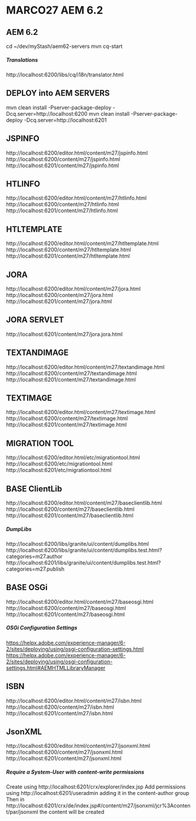 # MARCO27 AEM 6.2

## AEM 6.2
cd ~/dev/myStash/aem62-servers
mvn cq-start

##### Translations
http://localhost:6200/libs/cq/i18n/translator.html

## DEPLOY into AEM SERVERS
mvn clean install -Pserver-package-deploy -Dcq.server=http://localhost:6200
mvn clean install -Pserver-package-deploy -Dcq.server=http://localhost:6201

## JSPINFO
http://localhost:6200/editor.html/content/m27/jspinfo.html
http://localhost:6200/content/m27/jspinfo.html
http://localhost:6201/content/m27/jspinfo.html

## HTLINFO
http://localhost:6200/editor.html/content/m27/htlinfo.html
http://localhost:6200/content/m27/htlinfo.html
http://localhost:6201/content/m27/htlinfo.html

## HTLTEMPLATE
http://localhost:6200/editor.html/content/m27/htltemplate.html
http://localhost:6200/content/m27/htltemplate.html
http://localhost:6201/content/m27/htltemplate.html

## JORA
http://localhost:6200/editor.html/content/m27/jora.html
http://localhost:6200/content/m27/jora.html
http://localhost:6201/content/m27/jora.html
## JORA SERVLET
http://localhost:6201/content/m27/jora.jora.html

## TEXTANDIMAGE
http://localhost:6200/editor.html/content/m27/textandimage.html
http://localhost:6200/content/m27/textandimage.html
http://localhost:6201/content/m27/textandimage.html

## TEXTIMAGE
http://localhost:6200/editor.html/content/m27/textimage.html
http://localhost:6200/content/m27/textimage.html
http://localhost:6201/content/m27/textimage.html

## MIGRATION TOOL
http://localhost:6200/editor.html/etc/migrationtool.html
http://localhost:6200/etc/migrationtool.html
http://localhost:6201/etc/migrationtool.html

## BASE ClientLib
http://localhost:6200/editor.html/content/m27/baseclientlib.html
http://localhost:6200/content/m27/baseclientlib.html
http://localhost:6201/content/m27/baseclientlib.html
##### DumpLibs
http://localhost:6200/libs/granite/ui/content/dumplibs.html
http://localhost:6200/libs/granite/ui/content/dumplibs.test.html?categories=m27.author
http://localhost:6201/libs/granite/ui/content/dumplibs.test.html?categories=m27.publish

## BASE OSGi
http://localhost:6200/editor.html/content/m27/baseosgi.html
http://localhost:6200/content/m27/baseosgi.html
http://localhost:6201/content/m27/baseosgi.html
##### OSGi Configuration Settings
https://helpx.adobe.com/experience-manager/6-2/sites/deploying/using/osgi-configuration-settings.html
https://helpx.adobe.com/experience-manager/6-2/sites/deploying/using/osgi-configuration-settings.html#AEMHTMLLibraryManager

## ISBN
http://localhost:6200/editor.html/content/m27/isbn.html
http://localhost:6200/content/m27/isbn.html
http://localhost:6201/content/m27/isbn.html

## JsonXML
http://localhost:6200/editor.html/content/m27/jsonxml.html
http://localhost:6200/content/m27/jsonxml.html
http://localhost:6201/content/m27/jsonxml.html
##### Require a System-User with content-write permissions
Create using http://localhost:6201/crx/explorer/index.jsp
Add permissions using http://localhost:6201/useradmin adding it in the content-author group
Then in http://localhost:6201/crx/de/index.jsp#/content/m27/jsonxml/jcr%3Acontent/par/jsonxml the content will be created
